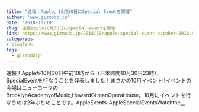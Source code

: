 ```yaml
---
title: "速報：Apple、10月30日にSpecial Eventを開催"
author: 'www.gizmodo.jp'
date: '2018-10-19'
slug: 速報apple10月30日にspecial-eventを開催
link: https://www.gizmodo.jp/2018/10/apple-special-event-october-2018.html
categories:
- bloglink
tags:
  - gizmodojp
---
```


速報！Appleが10月30日午前10時から（日本時間10月30日23時）、SpecialEventを行なうことを発表しました！まさかの10月イベント!!イベントの会場はニューヨークのBrooklynAcademyofMusic,HowardGilmanOperaHouse。10月にイベントを行なうのは2年ぶりのことです。AppleEvents-AppleSpecialEventsWatchthe[... <i class="fas fa-external-link-alt"></i>](https://www.gizmodo.jp/2018/10/apple-special-event-october-2018.html)

